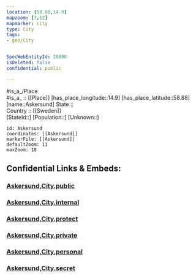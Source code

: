 ```yaml
---
location: [58.88,14.9] 
mapzoom: [7,12] 
mapmarker: city 
type: City
tags:
- geo/City


SpocWebEntityId: 28898
isDeleted: false
confidential: public

---
```

#is_a_/Place  
#is_a_ :: [[Place]] 
[has_place_longitude::14.9] 
[has_place_latitude::58.88] 
[name::Askersund] 
State ::  
Country :: [[Sweden]]  
[StateId::] 
[Population::] 
[Unknown::] 


```leaflet
id: Askersund
coordinates: [[Askersund]] 
markerFile: [[Askersund]] 
defaultZoom: 11 
maxZoom: 18
```


## Confidential Links & Embeds: 

### [Askersund,City.public](/_public/\Earth\Continent\Europe\Europe~North\Sweden\Provinces~Sweden\Orebro,Province\counties~Orebro\Askersund,CountyAskersund,City.public.md) 

### [Askersund,City.internal](/_internal/\Earth\Continent\Europe\Europe~North\Sweden\Provinces~Sweden\Orebro,Province\counties~Orebro\Askersund,CountyAskersund,City.internal.md) 

### [Askersund,City.protect](/_protect/\Earth\Continent\Europe\Europe~North\Sweden\Provinces~Sweden\Orebro,Province\counties~Orebro\Askersund,CountyAskersund,City.protect.md) 

### [Askersund,City.private](/_private/\Earth\Continent\Europe\Europe~North\Sweden\Provinces~Sweden\Orebro,Province\counties~Orebro\Askersund,CountyAskersund,City.private.md) 

### [Askersund,City.personal](/_personal/\Earth\Continent\Europe\Europe~North\Sweden\Provinces~Sweden\Orebro,Province\counties~Orebro\Askersund,CountyAskersund,City.personal.md) 

### [Askersund,City.secret](/_secret/\Earth\Continent\Europe\Europe~North\Sweden\Provinces~Sweden\Orebro,Province\counties~Orebro\Askersund,CountyAskersund,City.secret.md)

